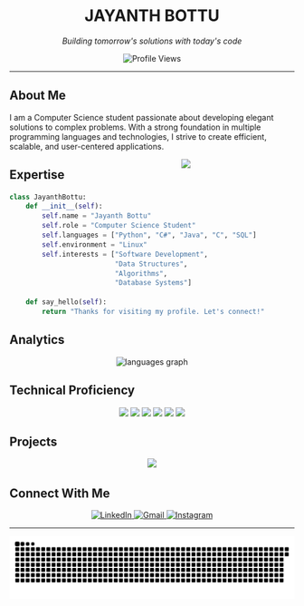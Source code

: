 <div align="center">
  <h1>JAYANTH BOTTU</h1>
  <p><i>Building tomorrow's solutions with today's code</i></p>
  
  ![Profile Views](https://komarev.com/ghpvc/?username=jayanthbottu&style=flat-square&color=0e75b6&label=Profile%20Views)
</div>

<hr>

## About Me

I am a Computer Science student passionate about developing elegant solutions to complex problems. With a strong foundation in multiple programming languages and technologies, I strive to create efficient, scalable, and user-centered applications.

<img align="right" width="200" src="https://github.com/jayanthbottu/dustbin/blob/main/tanj.gif" />

## Expertise

```python
class JayanthBottu:
    def __init__(self):
        self.name = "Jayanth Bottu"
        self.role = "Computer Science Student"
        self.languages = ["Python", "C#", "Java", "C", "SQL"]
        self.environment = "Linux"
        self.interests = ["Software Development", 
                          "Data Structures",
                          "Algorithms",
                          "Database Systems"]
    
    def say_hello(self):
        return "Thanks for visiting my profile. Let's connect!"
```

## Analytics

<div align="center">
  <img src="https://github-readme-stats.vercel.app/api/top-langs?username=jayanthbottu&locale=en&hide_title=false&layout=compact&card_width=320&langs_count=6&theme=github_dark&hide_border=true" height="170" alt="languages graph" />
  
</div>

## Technical Proficiency

<div align="center">
  <img src="https://img.shields.io/badge/Python-3776AB?style=for-the-badge&logo=python&logoColor=white" />
  <img src="https://img.shields.io/badge/C%23-239120?style=for-the-badge&logo=c-sharp&logoColor=white" />
  <img src="https://img.shields.io/badge/C-00599C?style=for-the-badge&logo=c&logoColor=white" />
  <img src="https://img.shields.io/badge/Java-ED8B00?style=for-the-badge&logo=java&logoColor=white" />
  <img src="https://img.shields.io/badge/MySQL-005C84?style=for-the-badge&logo=mysql&logoColor=white" />
  <img src="https://img.shields.io/badge/Linux-FCC624?style=for-the-badge&logo=linux&logoColor=black" />
</div>

## Projects

<div align="center">
  <a href="https://github.com/jayanthbottu/repository-name">
    <img src="https://github-readme-stats.vercel.app/api/pin/?username=jayanthbottu&repo=dustbin&theme=github_dark&hide_border=true" />
  </a>
  <!-- Add additional project cards as needed -->
</div>

## Connect With Me

<div align="center">
  <a href="https://www.linkedin.com/in/jayanthbottu/" target="_blank">
    <img src="https://img.shields.io/badge/LinkedIn-0077B5?style=for-the-badge&logo=linkedin&logoColor=white" alt="LinkedIn" />
  </a>
  <a href="mailto:jayanthindia8@gmail.com">
    <img src="https://img.shields.io/badge/Gmail-D14836?style=for-the-badge&logo=gmail&logoColor=white" alt="Gmail" />
  </a>
  <a href="https://www.instagram.com/jayanthbottu/" target="_blank">
    <img src="https://img.shields.io/badge/Instagram-E4405F?style=for-the-badge&logo=instagram&logoColor=white" alt="Instagram" />
  </a>
</div>

<hr>

<div align="center">
  <img src="https://github.com/jayanthbottu/dustbin/blob/main/snake.svg" alt="Snake animation" />
</div>
